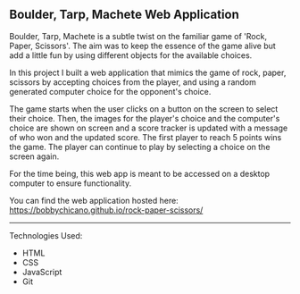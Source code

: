 ## Boulder, Tarp, Machete Web Application

Boulder, Tarp, Machete is a subtle twist on the familiar game of 'Rock, Paper, Scissors'. The aim was to keep the essence of the game alive but add a little fun by using different objects for the available choices.

In this project I built a web application that mimics the game of rock, paper, scissors by accepting choices from the player, and using a random generated computer choice for the opponent's choice.

The game starts when the user clicks on a button on the screen to select their choice. Then, the images for the player's choice and the computer's choice are shown on screen and a score tracker is updated with a message of who won and the updated score. The first player to reach 5 points wins the game. The player can continue to play by selecting a choice on the screen again.

For the time being, this web app is meant to be accessed on a desktop computer to ensure functionality.

You can find the web application hosted here: https://bobbychicano.github.io/rock-paper-scissors/

---

Technologies Used:
  - HTML
  - CSS
  - JavaScript
  - Git
